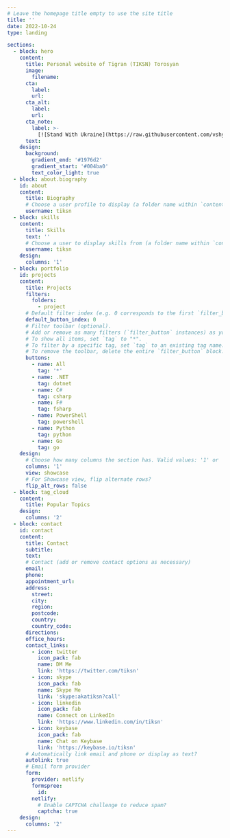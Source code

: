 ```yaml
---
# Leave the homepage title empty to use the site title
title: ''
date: 2022-10-24
type: landing

sections:
  - block: hero
    content:
      title: Personal website of Tigran (TIKSN) Torosyan
      image:
        filename:
      cta:
        label:
        url:
      cta_alt:
        label:
        url:
      cta_note:
        label: >-
          [![Stand With Ukraine](https://raw.githubusercontent.com/vshymanskyy/StandWithUkraine/main/banner2-direct.svg)](https://stand-with-ukraine.pp.ua)
      text:
    design:
      background:
        gradient_end: '#1976d2'
        gradient_start: '#004ba0'
        text_color_light: true
  - block: about.biography
    id: about
    content:
      title: Biography
      # Choose a user profile to display (a folder name within `content/authors/`)
      username: tiksn
  - block: skills
    content:
      title: Skills
      text: ''
      # Choose a user to display skills from (a folder name within `content/authors/`)
      username: tiksn
    design:
      columns: '1'
  - block: portfolio
    id: projects
    content:
      title: Projects
      filters:
        folders:
          - project
      # Default filter index (e.g. 0 corresponds to the first `filter_button` instance below).
      default_button_index: 0
      # Filter toolbar (optional).
      # Add or remove as many filters (`filter_button` instances) as you like.
      # To show all items, set `tag` to "*".
      # To filter by a specific tag, set `tag` to an existing tag name.
      # To remove the toolbar, delete the entire `filter_button` block.
      buttons:
        - name: All
          tag: '*'
        - name: .NET
          tag: dotnet
        - name: C#
          tag: csharp
        - name: F#
          tag: fsharp
        - name: PowerShell
          tag: powershell
        - name: Python
          tag: python
        - name: Go
          tag: go
    design:
      # Choose how many columns the section has. Valid values: '1' or '2'.
      columns: '1'
      view: showcase
      # For Showcase view, flip alternate rows?
      flip_alt_rows: false
  - block: tag_cloud
    content:
      title: Popular Topics
    design:
      columns: '2'
  - block: contact
    id: contact
    content:
      title: Contact
      subtitle:
      text:
      # Contact (add or remove contact options as necessary)
      email:
      phone:
      appointment_url:
      address:
        street:
        city:
        region:
        postcode:
        country:
        country_code:
      directions:
      office_hours:
      contact_links:
        - icon: twitter
          icon_pack: fab
          name: DM Me
          link: 'https://twitter.com/tiksn'
        - icon: skype
          icon_pack: fab
          name: Skype Me
          link: 'skype:akatiksn?call'
        - icon: linkedin
          icon_pack: fab
          name: Connect on LinkedIn
          link: 'https://www.linkedin.com/in/tiksn'
        - icon: keybase
          icon_pack: fab
          name: Chat on Keybase
          link: 'https://keybase.io/tiksn'
      # Automatically link email and phone or display as text?
      autolink: true
      # Email form provider
      form:
        provider: netlify
        formspree:
          id:
        netlify:
          # Enable CAPTCHA challenge to reduce spam?
          captcha: true
    design:
      columns: '2'
---
```

